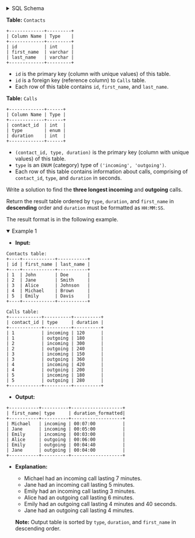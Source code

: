 <details>
<summary> SQL Schema</summary>

```sql
DROP TABLE IF EXISTS Contacts;

CREATE TABLE IF NOT EXISTS
  Contacts (id int, first_name varchar(20), last_name varchar(20));

INSERT INTO
  Contacts (id, first_name, last_name)
VALUES
  (id, first_name, last_name) values ('1', 'John', 'Doe'),
  (id, first_name, last_name) values ('2', 'Jane', 'Smith'),
  (id, first_name, last_name) values ('3', 'Alice', 'Johnson'),
  (id, first_name, last_name) values ('4', 'Michael', 'Brown'),
  (id, first_name, last_name) values ('5', 'Emily', 'Davis');


DROP TABLE IF EXISTS Calls;

CREATE TABLE IF NOT EXISTS
  Calls (contact_id int, type ENUM('incoming', 'outgoing'), duration int);

INSERT INTO
  Calls (contact_id, type, duration)
VALUES
  ('1', 'incoming', '120'),
  ('1', 'outgoing', '180'),
  ('2', 'incoming', '300'),
  ('2', 'outgoing', '240'),
  ('3', 'incoming', '150'),
  ('3', 'outgoing', '360'),
  ('4', 'incoming', '420'),
  ('4', 'outgoing', '200'),
  ('5', 'incoming', '180'),
  ('5', 'outgoing', '280');
```

</details>

**Table:** `Contacts`

```
+-------------+---------+
| Column Name | Type    |
+-------------+---------+
| id          | int     |
| first_name  | varchar |
| last_name   | varchar |
+-------------+---------+
```

- `id` is the primary key (column with unique values) of this table.
- `id` is a foreign key (reference column) to `Calls` table.
- Each row of this table contains `id`, `first_name`, and `last_name`.

**Table:** `Calls`

```
+-------------+------+
| Column Name | Type |
+-------------+------+
| contact_id  | int  |
| type        | enum |
| duration    | int  |
+-------------+------+
```

- `(contact_id, type, duration)` is the primary key (column with unique values) of this table.
- `type` is an `ENUM` (category) type of `('incoming', 'outgoing')`.
- Each row of this table contains information about calls, comprising of `contact_id`, `type`, and `duration` in seconds.

Write a solution to find the **three longest incoming** and **outgoing** calls.

Return the result table ordered by `type`, `duration`, and `first_name` in **descending** order and `duration` must be formatted as `HH:MM:SS`.

The result format is in the following example.

<details open>
<summary> Example 1</summary>

- **Input:** 

```
Contacts table:
+----+------------+-----------+
| id | first_name | last_name |
+----+------------+-----------+
| 1  | John       | Doe       |
| 2  | Jane       | Smith     |
| 3  | Alice      | Johnson   |
| 4  | Michael    | Brown     |
| 5  | Emily      | Davis     |
+----+------------+-----------+        

Calls table:
+------------+----------+----------+
| contact_id | type     | duration |
+------------+----------+----------+
| 1          | incoming | 120      |
| 1          | outgoing | 180      |
| 2          | incoming | 300      |
| 2          | outgoing | 240      |
| 3          | incoming | 150      |
| 3          | outgoing | 360      |
| 4          | incoming | 420      |
| 4          | outgoing | 200      |
| 5          | incoming | 180      |
| 5          | outgoing | 280      |
+------------+----------+----------+
```

- **Output:** 

```
+-----------+----------+-------------------+
| first_name| type     | duration_formatted|
+-----------+----------+-------------------+
| Michael   | incoming | 00:07:00          |
| Jane      | incoming | 00:05:00          |
| Emily     | incoming | 00:03:00          |
| Alice     | outgoing | 00:06:00          |
| Emily     | outgoing | 00:04:40          |
| Jane      | outgoing | 00:04:00          |
+-----------+----------+-------------------+
```

- **Explanation:** 
  + Michael had an incoming call lasting 7 minutes.
  + Jane had an incoming call lasting 5 minutes.
  + Emily had an incoming call lasting 3 minutes.
  + Alice had an outgoing call lasting 6 minutes.
  + Emily had an outgoing call lasting 4 minutes and 40 seconds.
  + Jane had an outgoing call lasting 4 minutes.

  **Note:** Output table is sorted by `type`, `duration`, and `first_name` in descending order.

</details>
